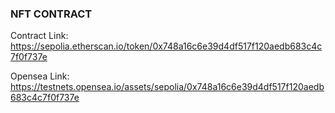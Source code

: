 ### NFT CONTRACT

Contract Link: https://sepolia.etherscan.io/token/0x748a16c6e39d4df517f120aedb683c4c7f0f737e

Opensea Link: https://testnets.opensea.io/assets/sepolia/0x748a16c6e39d4df517f120aedb683c4c7f0f737e
